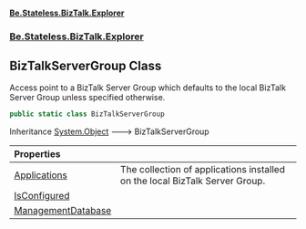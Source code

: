 #### [Be.Stateless.BizTalk.Explorer](README.md 'README')
### [Be.Stateless.BizTalk.Explorer](Be.Stateless.BizTalk.Explorer.md 'Be.Stateless.BizTalk.Explorer')

## BizTalkServerGroup Class

Access point to a BizTalk Server Group which defaults to the local BizTalk Server Group unless specified otherwise.

```csharp
public static class BizTalkServerGroup
```

Inheritance [System.Object](https://docs.microsoft.com/en-us/dotnet/api/System.Object 'System.Object') &#129106; BizTalkServerGroup

| Properties | |
| :--- | :--- |
| [Applications](BizTalkServerGroup.Applications.md 'Be.Stateless.BizTalk.Explorer.BizTalkServerGroup.Applications') | The collection of applications installed on the local BizTalk Server Group. |
| [IsConfigured](BizTalkServerGroup.IsConfigured.md 'Be.Stateless.BizTalk.Explorer.BizTalkServerGroup.IsConfigured') | |
| [ManagementDatabase](BizTalkServerGroup.ManagementDatabase.md 'Be.Stateless.BizTalk.Explorer.BizTalkServerGroup.ManagementDatabase') | |

